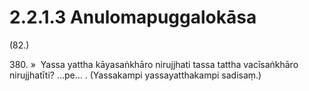 # 2.2.1.3 Anulomapuggalokāsa

(82.)

380\. »  Yassa yattha kāyasaṅkhāro nirujjhati tassa tattha vacīsaṅkhāro nirujjhatīti? …pe… . (Yassakampi yassayatthakampi sadisaṃ.)
